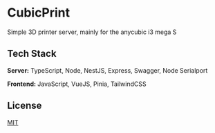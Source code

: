 
# CubicPrint

Simple 3D printer server, mainly for the anycubic i3 mega S


## Tech Stack

**Server:** TypeScript, Node, NestJS, Express, Swagger, Node Serialport

**Frontend:** JavaScript, VueJS, Pinia, TailwindCSS


## License

[MIT](https://choosealicense.com/licenses/mit/)

